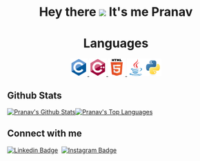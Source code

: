 <h1 align="center">Hey there <img src="https://raw.githubusercontent.com/MartinHeinz/MartinHeinz/master/wave.gif" width="30px"> It's me Pranav</h1> 

## <h1 align="center">Languages</h1>
<p align="center"> <a href="https://www.cprogramming.com/" target="_blank" rel="noreferrer"> <img src="https://raw.githubusercontent.com/devicons/devicon/master/icons/c/c-original.svg" alt="c" width="40" height="40"/> </a> <a href="https://www.w3schools.com/cpp/" target="_blank" rel="noreferrer"> <img src="https://raw.githubusercontent.com/devicons/devicon/master/icons/cplusplus/cplusplus-original.svg" alt="cplusplus" width="40" height="40"/> </a> <a href="https://www.w3.org/html/" target="_blank" rel="noreferrer"> <img src="https://raw.githubusercontent.com/devicons/devicon/master/icons/html5/html5-original-wordmark.svg" alt="html5" width="40" height="40"/> </a> <a href="https://www.java.com" target="_blank" rel="noreferrer"> <img src="https://raw.githubusercontent.com/devicons/devicon/master/icons/java/java-original.svg" alt="java" width="40" height="40"/><img src="https://raw.githubusercontent.com/devicons/devicon/master/icons/python/python-original.svg" alt="python" width="40" height="40"/> </a> </p>

## Github Stats

  <a href="https://github.com/pranavpratheep/github-readme-stats"><img alt="Pranav's Github Stats" src="https://github-readme-stats.vercel.app/api?username=pranavpratheep&show_icons=true&count_private=true&theme=react&hide_border=true&bg_color=0D1117"/></a><a href="https://github.com/pranavpratheep/github-readme-stats"><img alt="Pranav's Top Languages" src="https://github-readme-stats.vercel.app/api/top-langs/?username=pranavpratheep&langs_count=8&count_private=true&layout=compact&theme=react&hide_border=true&bg_color=0D1117" /></a>
  <br/>
<!--
## 🛠️ My Stack
<p align="left">  
  <img alt="HTML" src="https://img.shields.io/badge/HTML-E34C26?style=for-the-badge&logo=html5&logoColor=white"/>
  &nbsp; 
  <img alt="CSS" src="https://img.shields.io/badge/CSS-3C99DC?style=for-the-badge&logo=css3&logoColor=white">
  &nbsp;
  <img alt="Bootstrap" src="https://img.shields.io/badge/BOOTSTRAP-553C7B?style=for-the-badge&logo=bootstrap&logoColor=white">
  &nbsp; 
  <img alt="JS" src="https://img.shields.io/badge/JavaScript-F0DB4F?style=for-the-badge&logo=javascript&logoColor=white">
  &nbsp;
  <img alt="Node" src="https://img.shields.io/badge/NodeJS-68A063?style=for-the-badge&logo=javascript&logoColor=white"> 
  &nbsp; 
  <img alt="Express" src="https://img.shields.io/badge/Express-A7AEE1?style=for-the-badge&logo=express&logoColor=white"/>
  &nbsp;
  <img alt="MongoDB" src="https://img.shields.io/badge/Mongodb-4DB33D?style=for-the-badge&logo=mongodb&logoColor=white"/>
  </p>
<br/>
-->

## Connect with me

<p align="left">

[![Linkedin Badge](https://img.shields.io/badge/Linkedin-2867B2?style=for-the-badge&logo=linkedin&logoColor=white&link=https://www.linkedin.com/in/pranavpratheep/)](https://www.linkedin.com/in/pranavpratheep/)&nbsp;
[![Instagram Badge](https://img.shields.io/badge/Instagram-bc2a8d?style=for-the-badge&logo=instagram&logoColor=white&link=https://www.instagram.com/pra_.nav__/)](https://www.instagram.com/pra_.nav__/)  
</p>
